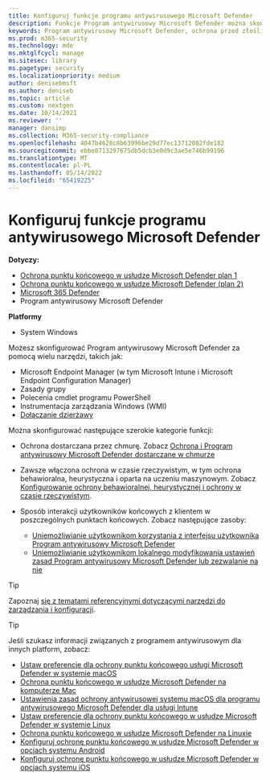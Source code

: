 ```yaml
---
title: Konfiguruj funkcje programu antywirusowego Microsoft Defender
description: Funkcje Program antywirusowy Microsoft Defender można skonfigurować przy użyciu Intune, Microsoft Endpoint Configuration Manager, zasady grupy i programu PowerShell.
keywords: Program antywirusowy Microsoft Defender, ochrona przed złośliwym kodem, zabezpieczenia, defender, konfigurowanie, konfiguracja, Config Manager, Microsoft Endpoint Configuration Manager, SCCM, Intune, MDM, zarządzanie urządzeniami przenośnymi, gp, zasady grupy, PowerShell
ms.prod: m365-security
ms.technology: mde
ms.mktglfcycl: manage
ms.sitesec: library
ms.pagetype: security
ms.localizationpriority: medium
author: denisebmsft
ms.author: deniseb
ms.topic: article
ms.custom: nextgen
ms.date: 10/14/2021
ms.reviewer: ''
manager: dansimp
ms.collection: M365-security-compliance
ms.openlocfilehash: 4047b4628c8b63996be29d77ec13712082fde182
ms.sourcegitcommit: ebbe8713297675db5dcb3e0d9c3ae5e746b99196
ms.translationtype: MT
ms.contentlocale: pl-PL
ms.lasthandoff: 05/14/2022
ms.locfileid: "65419225"
---
```

# <a name="configure-microsoft-defender-antivirus-features"></a>Konfiguruj funkcje programu antywirusowego Microsoft Defender


**Dotyczy:**

- [Ochrona punktu końcowego w usłudze Microsoft Defender plan 1](https://go.microsoft.com/fwlink/p/?linkid=2154037)
- [Ochrona punktu końcowego w usłudze Microsoft Defender (plan 2)](https://go.microsoft.com/fwlink/p/?linkid=2154037) 
- [Microsoft 365 Defender](https://go.microsoft.com/fwlink/?linkid=2118804)
- Program antywirusowy Microsoft Defender

**Platformy**
- System Windows

Możesz skonfigurować Program antywirusowy Microsoft Defender za pomocą wielu narzędzi, takich jak:

- Microsoft Endpoint Manager (w tym Microsoft Intune i Microsoft Endpoint Configuration Manager)
- Zasady grupy
- Polecenia cmdlet programu PowerShell
- Instrumentacja zarządzania Windows (WMI)
- [Dołączanie dzierżawy](/mem/configmgr/tenant-attach/)

Można skonfigurować następujące szerokie kategorie funkcji:

- Ochrona dostarczana przez chmurę. Zobacz [Ochrona i Program antywirusowy Microsoft Defender dostarczane w chmurze](cloud-protection-microsoft-defender-antivirus.md)

- Zawsze włączona ochrona w czasie rzeczywistym, w tym ochrona behawioralna, heurystyczna i oparta na uczeniu maszynowym. Zobacz [Konfigurowanie ochrony behawioralnej, heurystycznej i ochrony w czasie rzeczywistym](configure-protection-features-microsoft-defender-antivirus.md).

- Sposób interakcji użytkowników końcowych z klientem w poszczególnych punktach końcowych. Zobacz następujące zasoby:
  - [Uniemożliwianie użytkownikom korzystania z interfejsu użytkownika Program antywirusowy Microsoft Defender](prevent-end-user-interaction-microsoft-defender-antivirus.md)
  - [Uniemożliwianie użytkownikom lokalnego modyfikowania ustawień zasad Program antywirusowy Microsoft Defender lub zezwalanie na nie](configure-local-policy-overrides-microsoft-defender-antivirus.md)

> [!TIP]
> Zapoznaj [się z tematami referencyjnymi dotyczącymi narzędzi do zarządzania i konfiguracji](configuration-management-reference-microsoft-defender-antivirus.md).

> [!TIP]
> Jeśli szukasz informacji związanych z programem antywirusowym dla innych platform, zobacz:
> - [Ustaw preferencje dla ochrony punktu końcowego usługi Microsoft Defender w systemie macOS](mac-preferences.md)
> - [Ochrona punktu końcowego w usłudze Microsoft Defender na komputerze Mac](microsoft-defender-endpoint-mac.md)
> - [Ustawienia zasad ochrony antywirusowej systemu macOS dla programu antywirusowego Microsoft Defender dla usługi Intune](/mem/intune/protect/antivirus-microsoft-defender-settings-macos)
> - [Ustaw preferencje dla ochrony punktu końcowego w usłudze Microsoft Defender w systemie Linux](linux-preferences.md)
> - [Ochrona punktu końcowego w usłudze Microsoft Defender na Linuxie](microsoft-defender-endpoint-linux.md)
> - [Konfiguruj ochronę punktu końcowego w usłudze Microsoft Defender w opcjach systemu Android](android-configure.md)
> - [Konfiguruj ochronę punktu końcowego w usłudze Microsoft Defender w opcjach systemu iOS](ios-configure-features.md)